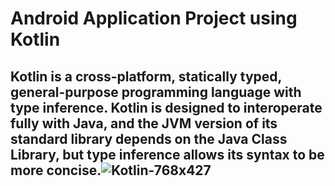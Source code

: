 # Android Application Project using Kotlin 



## Kotlin is a cross-platform, statically typed, general-purpose programming language with type inference. Kotlin is designed to interoperate fully with Java, and the JVM version of its standard library depends on the Java Class Library, but type inference allows its syntax to be more concise.![Kotlin-768x427](https://user-images.githubusercontent.com/89586470/146815600-77b86e43-ff3f-41b4-9137-1679ae19db90.png)
